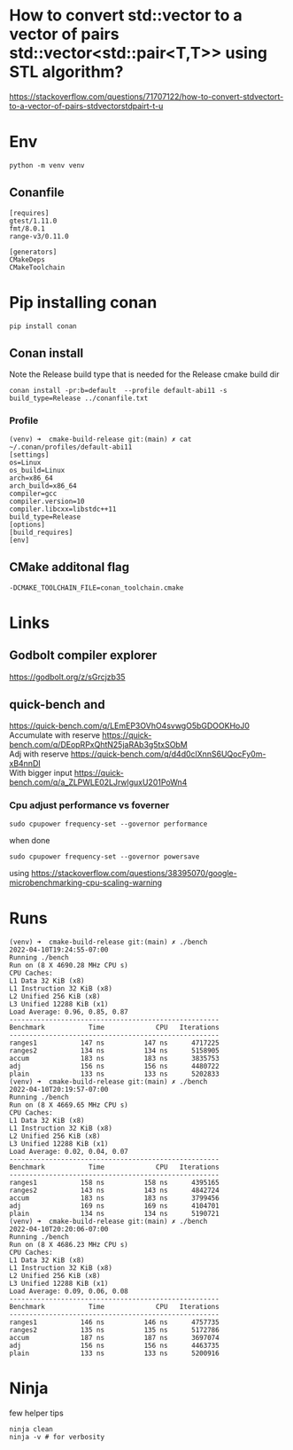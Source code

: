 # How to convert std::vector<T> to a vector of pairs std::vector<std::pair<T,T>> using STL algorithm?

https://stackoverflow.com/questions/71707122/how-to-convert-stdvectort-to-a-vector-of-pairs-stdvectorstdpairt-t-u

# Env
    python -m venv venv                             

## Conanfile 
    [requires]
    gtest/1.11.0
    fmt/8.0.1
    range-v3/0.11.0

    [generators]
    CMakeDeps
    CMakeToolchain


# Pip installing conan
    pip install conan

## Conan install

Note the Release build type that is needed for the Release cmake build dir

    conan install -pr:b=default  --profile default-abi11 -s build_type=Release ../conanfile.txt                

### Profile

    (venv) ➜  cmake-build-release git:(main) ✗ cat ~/.conan/profiles/default-abi11
    [settings]
    os=Linux
    os_build=Linux
    arch=x86_64
    arch_build=x86_64
    compiler=gcc
    compiler.version=10
    compiler.libcxx=libstdc++11
    build_type=Release
    [options]
    [build_requires]
    [env]


## CMake additonal flag
    -DCMAKE_TOOLCHAIN_FILE=conan_toolchain.cmake

# Links

## Godbolt compiler explorer
https://godbolt.org/z/sGrcjzb35

##  quick-bench and
https://quick-bench.com/q/LEmEP3OVhO4svwgO5bGDOOKHoJ0 \
Accumulate with reserve https://quick-bench.com/q/DEopRPxQhtN25jaRAb3g5txSObM \
Adj with reserve https://quick-bench.com/q/d4d0clXnnS6UQocFy0m-xB4nnDI \
With bigger input https://quick-bench.com/q/a_ZLPWLE02LJrwlguxU201PoWn4 

### Cpu adjust performance vs foverner
    sudo cpupower frequency-set --governor performance
when done

    sudo cpupower frequency-set --governor powersave

using https://stackoverflow.com/questions/38395070/google-microbenchmarking-cpu-scaling-warning

# Runs

    (venv) ➜  cmake-build-release git:(main) ✗ ./bench
    2022-04-10T19:24:55-07:00
    Running ./bench
    Run on (8 X 4690.28 MHz CPU s)
    CPU Caches:
    L1 Data 32 KiB (x8)
    L1 Instruction 32 KiB (x8)
    L2 Unified 256 KiB (x8)
    L3 Unified 12288 KiB (x1)
    Load Average: 0.96, 0.85, 0.87
    -----------------------------------------------------
    Benchmark           Time             CPU   Iterations
    -----------------------------------------------------
    ranges1           147 ns          147 ns      4717225
    ranges2           134 ns          134 ns      5158905
    accum             183 ns          183 ns      3835753
    adj               156 ns          156 ns      4480722
    plain             133 ns          133 ns      5202833
    (venv) ➜  cmake-build-release git:(main) ✗ ./bench
    2022-04-10T20:19:57-07:00
    Running ./bench
    Run on (8 X 4669.65 MHz CPU s)
    CPU Caches:
    L1 Data 32 KiB (x8)
    L1 Instruction 32 KiB (x8)
    L2 Unified 256 KiB (x8)
    L3 Unified 12288 KiB (x1)
    Load Average: 0.02, 0.04, 0.07
    -----------------------------------------------------
    Benchmark           Time             CPU   Iterations
    -----------------------------------------------------
    ranges1           158 ns          158 ns      4395165
    ranges2           143 ns          143 ns      4842724
    accum             183 ns          183 ns      3799456
    adj               169 ns          169 ns      4104701
    plain             134 ns          134 ns      5190721
    (venv) ➜  cmake-build-release git:(main) ✗ ./bench
    2022-04-10T20:20:06-07:00
    Running ./bench
    Run on (8 X 4686.23 MHz CPU s)
    CPU Caches:
    L1 Data 32 KiB (x8)
    L1 Instruction 32 KiB (x8)
    L2 Unified 256 KiB (x8)
    L3 Unified 12288 KiB (x1)
    Load Average: 0.09, 0.06, 0.08
    -----------------------------------------------------
    Benchmark           Time             CPU   Iterations
    -----------------------------------------------------
    ranges1           146 ns          146 ns      4757735
    ranges2           135 ns          135 ns      5172786
    accum             187 ns          187 ns      3697074
    adj               156 ns          156 ns      4463735
    plain             133 ns          133 ns      5200916

# Ninja
few helper tips

    ninja clean
    ninja -v # for verbosity

